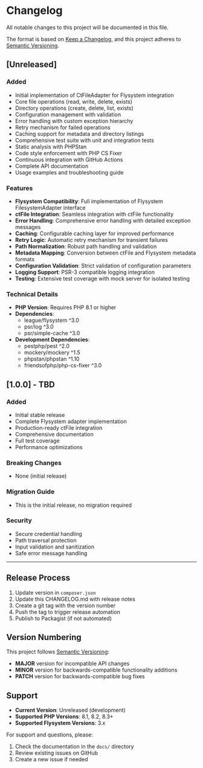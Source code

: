 # Changelog

All notable changes to this project will be documented in this file.

The format is based on [Keep a Changelog](https://keepachangelog.com/en/1.0.0/),
and this project adheres to [Semantic Versioning](https://semver.org/spec/v2.0.0.html).

## [Unreleased]

### Added
- Initial implementation of CtFileAdapter for Flysystem integration
- Core file operations (read, write, delete, exists)
- Directory operations (create, delete, list, exists)
- Configuration management with validation
- Error handling with custom exception hierarchy
- Retry mechanism for failed operations
- Caching support for metadata and directory listings
- Comprehensive test suite with unit and integration tests
- Static analysis with PHPStan
- Code style enforcement with PHP CS Fixer
- Continuous integration with GitHub Actions
- Complete API documentation
- Usage examples and troubleshooting guide

### Features
- **Flysystem Compatibility**: Full implementation of Flysystem FilesystemAdapter interface
- **ctFile Integration**: Seamless integration with ctFile functionality
- **Error Handling**: Comprehensive error handling with detailed exception messages
- **Caching**: Configurable caching layer for improved performance
- **Retry Logic**: Automatic retry mechanism for transient failures
- **Path Normalization**: Robust path handling and validation
- **Metadata Mapping**: Conversion between ctFile and Flysystem metadata formats
- **Configuration Validation**: Strict validation of configuration parameters
- **Logging Support**: PSR-3 compatible logging integration
- **Testing**: Extensive test coverage with mock server for isolated testing

### Technical Details
- **PHP Version**: Requires PHP 8.1 or higher
- **Dependencies**: 
  - league/flysystem ^3.0
  - psr/log ^3.0
  - psr/simple-cache ^3.0
- **Development Dependencies**:
  - pestphp/pest ^2.0
  - mockery/mockery ^1.5
  - phpstan/phpstan ^1.10
  - friendsofphp/php-cs-fixer ^3.0

## [1.0.0] - TBD

### Added
- Initial stable release
- Complete Flysystem adapter implementation
- Production-ready ctFile integration
- Comprehensive documentation
- Full test coverage
- Performance optimizations

### Breaking Changes
- None (initial release)

### Migration Guide
- This is the initial release, no migration required

### Security
- Secure credential handling
- Path traversal protection
- Input validation and sanitization
- Safe error message handling

---

## Release Process

1. Update version in `composer.json`
2. Update this CHANGELOG.md with release notes
3. Create a git tag with the version number
4. Push the tag to trigger release automation
5. Publish to Packagist (if not automated)

## Version Numbering

This project follows [Semantic Versioning](https://semver.org/):

- **MAJOR** version for incompatible API changes
- **MINOR** version for backwards-compatible functionality additions
- **PATCH** version for backwards-compatible bug fixes

## Support

- **Current Version**: Unreleased (development)
- **Supported PHP Versions**: 8.1, 8.2, 8.3+
- **Supported Flysystem Versions**: 3.x

For support and questions, please:
1. Check the documentation in the `docs/` directory
2. Review existing issues on GitHub
3. Create a new issue if needed